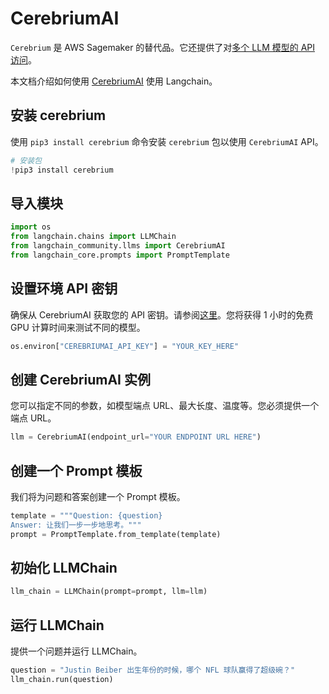 # CerebriumAI

`Cerebrium` 是 AWS Sagemaker 的替代品。它还提供了对[多个 LLM 模型的 API 访问](https://docs.cerebrium.ai/cerebrium/prebuilt-models/deployment)。

本文档介绍如何使用 [CerebriumAI](https://docs.cerebrium.ai/introduction) 使用 Langchain。

## 安装 cerebrium

使用 `pip3 install cerebrium` 命令安装 `cerebrium` 包以使用 `CerebriumAI` API。

```python
# 安装包
!pip3 install cerebrium
```

## 导入模块

```python
import os
from langchain.chains import LLMChain
from langchain_community.llms import CerebriumAI
from langchain_core.prompts import PromptTemplate
```

## 设置环境 API 密钥

确保从 CerebriumAI 获取您的 API 密钥。请参阅[这里](https://dashboard.cerebrium.ai/login)。您将获得 1 小时的免费 GPU 计算时间来测试不同的模型。

```python
os.environ["CEREBRIUMAI_API_KEY"] = "YOUR_KEY_HERE"
```

## 创建 CerebriumAI 实例

您可以指定不同的参数，如模型端点 URL、最大长度、温度等。您必须提供一个端点 URL。

```python
llm = CerebriumAI(endpoint_url="YOUR ENDPOINT URL HERE")
```

## 创建一个 Prompt 模板

我们将为问题和答案创建一个 Prompt 模板。

```python
template = """Question: {question}
Answer: 让我们一步一步地思考。"""
prompt = PromptTemplate.from_template(template)
```

## 初始化 LLMChain

```python
llm_chain = LLMChain(prompt=prompt, llm=llm)
```

## 运行 LLMChain

提供一个问题并运行 LLMChain。

```python
question = "Justin Beiber 出生年份的时候，哪个 NFL 球队赢得了超级碗？"
llm_chain.run(question)
```
